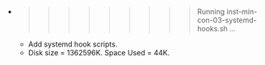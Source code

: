 * >>>>>>>>> Running inst-min-con-03-systemd-hooks.sh ...
  * Add systemd hook scripts.
  * Disk size = 1362596K. Space Used = 44K.
